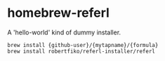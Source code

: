 # homebrew-referl
A 'hello-world' kind of dummy installer.

```
brew install {github-user}/{mytapname}/{formula}
brew install robertfiko/referl-installer/referl
```
